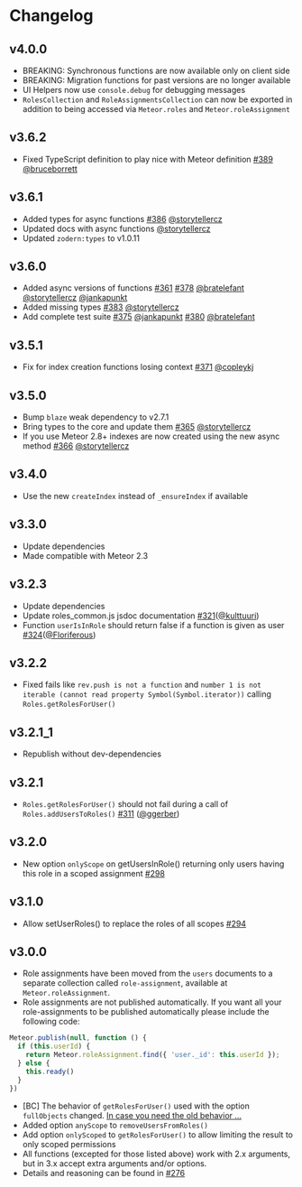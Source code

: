 # Changelog

## v4.0.0

* BREAKING: Synchronous functions are now available only on client side
* BREAKING: Migration functions for past versions are no longer available
* UI Helpers now use `console.debug` for debugging messages
* `RolesCollection` and `RoleAssignmentsCollection` can now be exported in addition to being accessed via `Meteor.roles` and `Meteor.roleAssignment`

## v3.6.2

* Fixed TypeScript definition to play nice with Meteor definition [#389](https://github.com/Meteor-Community-Packages/meteor-roles/pull/389) [@bruceborrett](https://github.com/sponsors/bruceborrett)

## v3.6.1

* Added types for async functions [#386](https://github.com/Meteor-Community-Packages/meteor-roles/pull/386) [@storytellercz](https://github.com/sponsors/StorytellerCZ)
* Updated docs with async functions [@storytellercz](https://github.com/sponsors/StorytellerCZ)
* Updated `zodern:types` to v1.0.11

## v3.6.0

* Added async versions of functions [#361](https://github.com/Meteor-Community-Packages/meteor-roles/pull/361) [#378](https://github.com/Meteor-Community-Packages/meteor-roles/pull/378) [@bratelefant](https://github.com/bratelefant) [@storytellercz](https://github.com/sponsors/StorytellerCZ) [@jankapunkt](https://github.com/sponsors/jankapunkt)
* Added missing types [#383](https://github.com/Meteor-Community-Packages/meteor-roles/pull/383) [@storytellercz](https://github.com/sponsors/StorytellerCZ)
* Add complete test suite [#375](https://github.com/Meteor-Community-Packages/meteor-roles/pull/375) [@jankapunkt](https://github.com/sponsors/jankapunkt) [#380](https://github.com/Meteor-Community-Packages/meteor-roles/pull/380) [@bratelefant](https://github.com/bratelefant)

## v3.5.1

* Fix for index creation functions losing context [#371](https://github.com/Meteor-Community-Packages/meteor-roles/pull/371) [@copleykj](https://github.com/sponsors/copleykj)

## v3.5.0

* Bump `blaze` weak dependency to v2.7.1
* Bring types to the core and update them [#365](https://github.com/Meteor-Community-Packages/meteor-roles/pull/365) [@storytellercz](https://github.com/sponsors/StorytellerCZ)
* If you use Meteor 2.8+ indexes are now created using the new async method [#366](https://github.com/Meteor-Community-Packages/meteor-roles/pull/366) [@storytellercz](https://github.com/sponsors/StorytellerCZ)

## v3.4.0

* Use the new `createIndex` instead of `_ensureIndex` if available

## v3.3.0

* Update dependencies
* Made compatible with Meteor 2.3

## v3.2.3

* Update dependencies
* Update roles_common.js jsdoc documentation [#321](https://github.com/Meteor-Community-Packages/meteor-roles/pull/321)([@kulttuuri](https://github.com/kulttuuri))
* Function `userIsInRole` should return false if a function is given as user [#324](https://github.com/Meteor-Community-Packages/meteor-roles/pull/324)([@Floriferous](https://github.com/Floriferous))

## v3.2.2

* Fixed fails like `rev.push is not a function` and `number 1 is not iterable (cannot read property Symbol(Symbol.iterator))` calling `Roles.getRolesForUser()`

## v3.2.1_1

* Republish without dev-dependencies

## v3.2.1

* `Roles.getRolesForUser()` should not fail during a call of `Roles.addUsersToRoles()` [#311](https://github.com/Meteor-Community-Packages/meteor-roles/pull/311) ([@ggerber](https://github.com/ggerber))

## v3.2.0

* New option `onlyScope` on getUsersInRole() returning only users having this role in a scoped assignment [#298](https://github.com/Meteor-Community-Packages/meteor-roles/pull/298)

## v3.1.0

* Allow setUserRoles() to replace the roles of all scopes [#294](https://github.com/Meteor-Community-Packages/meteor-roles/pull/294)

## v3.0.0

* Role assignments have been moved from the `users` documents to a separate collection called `role-assignment`, available at `Meteor.roleAssignment`.
* Role assignments are not published automatically. If you want all your role-assignments to be published automatically please include the following code:
```js
Meteor.publish(null, function () {
  if (this.userId) {
    return Meteor.roleAssignment.find({ 'user._id': this.userId });
  } else {
    this.ready()
  }
})
```
* [BC] The behavior of `getRolesForUser()` used with the option `fullObjects` changed. [In case you need the old behavior ...](https://github.com/Meteor-Community-Packages/meteor-roles/pull/276/commits/41d2ed493852f21cf508b5b0b76e4f8a09ae8f5c#diff-b2ab7f7879884835e55802c6a35ee27e)
* Added option `anyScope` to `removeUsersFromRoles()`
* Add option `onlyScoped` to `getRolesForUser()` to allow limiting the result to only scoped permissions
* All functions (excepted for those listed above) work with 2.x arguments, but in 3.x accept extra arguments and/or options.
* Details and reasoning can be found in [#276](https://github.com/Meteor-Community-Packages/meteor-roles/pull/276)

